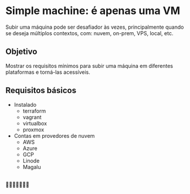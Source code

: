 # Simple machine: é apenas uma VM

Subir uma máquina pode ser desafiador às vezes, principalmente quando se deseja múltiplos contextos, com: nuvem, on-prem, VPS, local, etc.

## Objetivo

Mostrar os requisitos mínimos para subir uma máquina em diferentes plataformas e torná-las acessíveis.

## Requisitos básicos

- Instalado
    - terraform
    - vagrant
    - virtualbox
    - proxmox
- Contas em provedores de nuvem
    - AWS
    - Azure
    - GCP
    - Linode
    - Magalu

\
📍👦🏻😢👩🏼🙈